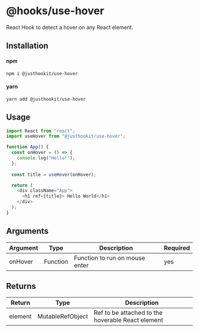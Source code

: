 # @hooks/use-hover
React Hook to detect a hover on any React element.

## Installation

#### npm
`npm i @justhookit/use-hover`

#### yarn
`yarn add @justhookit/use-hover`

## Usage
```js
import React from "react";
import useHover from "@justhookit/use-hover";

function App() {
  const onHover = () => {
    console.log("Hello!");
  };
  
  const title = useHover(onHover);

  return (
    <div className="App">
      <h1 ref={title}> Hello World</h1>
    </div>
  );
}
```

## Arguments
| Argument | Type     | Description                    | Required |
|----------|----------|--------------------------------|----------|
| onHover  | Function | Function to run on mouse enter | yes      |

## Returns
| Return  | Type             | Description                                       |
|---------|------------------|---------------------------------------------------|
| element | MutableRefObject | Ref to be attached to the hoverable React element |